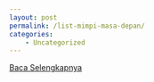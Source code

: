 ```yaml
---
layout: post
permalink: /list-mimpi-masa-depan/
categories:
    - Uncategorized
---
```


[Baca Selengkapnya](/10)